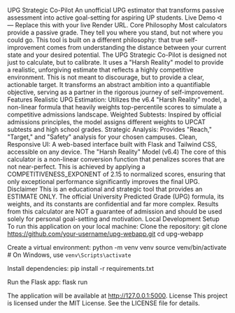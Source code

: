 UPG Strategic Co-Pilot
An unofficial UPG estimator that transforms passive assessment into active goal-setting for aspiring UP students.
Live Demo ᐊ— Replace this with your live Render URL.
Core Philosophy
Most calculators provide a passive grade. They tell you where you stand, but not where you could go. This tool is built on a different philosophy: that true self-improvement comes from understanding the distance between your current state and your desired potential.
The UPG Strategic Co-Pilot is designed not just to calculate, but to calibrate. It uses a "Harsh Reality" model to provide a realistic, unforgiving estimate that reflects a highly competitive environment. This is not meant to discourage, but to provide a clear, actionable target. It transforms an abstract ambition into a quantifiable objective, serving as a partner in the rigorous journey of self-improvement.
Features
Realistic UPG Estimation: Utilizes the v6.4 "Harsh Reality" model, a non-linear formula that heavily weights top-percentile scores to simulate a competitive admissions landscape.
Weighted Subtests: Inspired by official admissions principles, the model assigns different weights to UPCAT subtests and high school grades.
Strategic Analysis: Provides "Reach," "Target," and "Safety" analysis for your chosen campuses.
Clean, Responsive UI: A web-based interface built with Flask and Tailwind CSS, accessible on any device.
The "Harsh Reality" Model (v6.4)
The core of this calculator is a non-linear conversion function that penalizes scores that are not near-perfect. This is achieved by applying a COMPETITIVENESS_EXPONENT of 2.15 to normalized scores, ensuring that only exceptional performance significantly improves the final UPG.
Disclaimer
This is an educational and strategic tool that provides an ESTIMATE ONLY. The official University Predicted Grade (UPG) formula, its weights, and its constants are confidential and far more complex. Results from this calculator are NOT a guarantee of admission and should be used solely for personal goal-setting and motivation.
Local Development Setup
To run this application on your local machine:
Clone the repository:
git clone https://github.com/your-username/upg-webapp.git
cd upg-webapp


Create a virtual environment:
python -m venv venv
source venv/bin/activate  # On Windows, use `venv\Scripts\activate`


Install dependencies:
pip install -r requirements.txt


Run the Flask app:
flask run

The application will be available at http://127.0.0.1:5000.
License
This project is licensed under the MIT License. See the LICENSE file for details.
